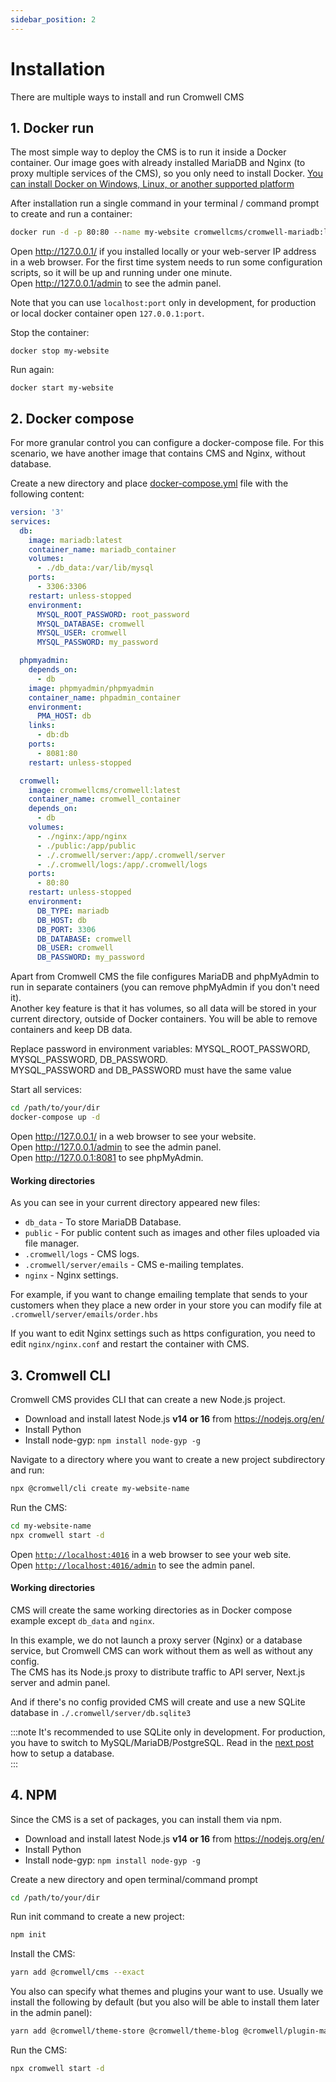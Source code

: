 ```yaml
---
sidebar_position: 2
---
```


# Installation

There are multiple ways to install and run Cromwell CMS

## 1. Docker run

The most simple way to deploy the CMS is to run it inside a Docker container. Our image goes with already installed MariaDB and Nginx (to proxy multiple services of the CMS), so you only need to install Docker.
[You can install Docker on Windows, Linux, or another supported platform](https://docs.docker.com/engine/install/)

After installation run a single command in your terminal / command prompt to create and run a container:

```sh
docker run -d -p 80:80 --name my-website cromwellcms/cromwell-mariadb:latest
```

Open http://127.0.0.1/ if you installed locally or your web-server IP address in a web browser. For the first time system needs to run some configuration scripts, so it will be up and running under one minute.  
Open http://127.0.0.1/admin to see the admin panel.

Note that you can use `localhost:port` only in development, for production or local docker container open `127.0.0.1:port`.

Stop the container:

```
docker stop my-website
```

Run again:

```
docker start my-website
```

## 2. Docker compose

For more granular control you can configure a docker-compose file. For this scenario, we have another image that contains CMS and Nginx, without database.

Create a new directory and place [docker-compose.yml](https://docs.docker.com/compose/) file with the following content:

```yml title="docker-compose.yml"
version: '3'
services:
  db:
    image: mariadb:latest
    container_name: mariadb_container
    volumes:
      - ./db_data:/var/lib/mysql
    ports:
      - 3306:3306
    restart: unless-stopped
    environment:
      MYSQL_ROOT_PASSWORD: root_password
      MYSQL_DATABASE: cromwell
      MYSQL_USER: cromwell
      MYSQL_PASSWORD: my_password

  phpmyadmin:
    depends_on:
      - db
    image: phpmyadmin/phpmyadmin
    container_name: phpadmin_container
    environment:
      PMA_HOST: db
    links:
      - db:db
    ports:
      - 8081:80
    restart: unless-stopped

  cromwell:
    image: cromwellcms/cromwell:latest
    container_name: cromwell_container
    depends_on:
      - db
    volumes:
      - ./nginx:/app/nginx
      - ./public:/app/public
      - ./.cromwell/server:/app/.cromwell/server
      - ./.cromwell/logs:/app/.cromwell/logs
    ports:
      - 80:80
    restart: unless-stopped
    environment:
      DB_TYPE: mariadb
      DB_HOST: db
      DB_PORT: 3306
      DB_DATABASE: cromwell
      DB_USER: cromwell
      DB_PASSWORD: my_password
```

Apart from Cromwell CMS the file configures MariaDB and phpMyAdmin to run in separate containers (you can remove phpMyAdmin if you don't need it).  
Another key feature is that it has volumes, so all data will be stored in your current directory, outside of Docker containers. You will be able to remove containers and keep DB data.

Replace password in environment variables: MYSQL_ROOT_PASSWORD, MYSQL_PASSWORD, DB_PASSWORD.  
MYSQL_PASSWORD and DB_PASSWORD must have the same value

Start all services:

```sh
cd /path/to/your/dir
docker-compose up -d
```

Open http://127.0.0.1/ in a web browser to see your website.  
Open http://127.0.0.1/admin to see the admin panel.  
Open http://127.0.0.1:8081 to see phpMyAdmin.

#### Working directories

As you can see in your current directory appeared new files:

- `db_data` - To store MariaDB Database.
- `public` - For public content such as images and other files uploaded via file manager.
- `.cromwell/logs` - CMS logs.
- `.cromwell/server/emails` - CMS e-mailing templates.
- `nginx` - Nginx settings.

For example, if you want to change emailing template that sends to your customers when they place a new order in your store you can modify file at `.cromwell/server/emails/order.hbs`

If you want to edit Nginx settings such as https configuration, you need to edit `nginx/nginx.conf` and restart the container with CMS.

## 3. Cromwell CLI

Cromwell CMS provides CLI that can create a new Node.js project.

- Download and install latest Node.js **v14 or 16** from https://nodejs.org/en/
- Install Python
- Install node-gyp: `npm install node-gyp -g`

Navigate to a directory where you want to create a new project subdirectory and run:

```sh
npx @cromwell/cli create my-website-name
```

Run the CMS:

```sh
cd my-website-name
npx cromwell start -d
```

Open [`http://localhost:4016`](http://localhost:4016) in a web browser to see your web site.  
Open [`http://localhost:4016/admin`](http://localhost:4016/admin) to see the admin panel.

#### Working directories

CMS will create the same working directories as in Docker compose example except `db_data` and `nginx`.

In this example, we do not launch a proxy server (Nginx) or a database service, but Cromwell CMS can work without them as well as without any config.  
The CMS has its Node.js proxy to distribute traffic to API server, Next.js server and admin panel.

And if there's no config provided CMS will create and use a new SQLite database in `./.cromwell/server/db.sqlite3`

:::note
It's recommended to use SQLite only in development. For production, you have to switch to MySQL/MariaDB/PostgreSQL. Read in the [next post](/docs/overview/configuration) how to setup a database.  
:::

## 4. NPM

Since the CMS is a set of packages, you can install them via npm.

- Download and install latest Node.js **v14 or 16** from https://nodejs.org/en/
- Install Python
- Install node-gyp: `npm install node-gyp -g`

Create a new directory and open terminal/command prompt

```sh
cd /path/to/your/dir
```

Run init command to create a new project:

```sh
npm init
```

Install the CMS:

```sh
yarn add @cromwell/cms --exact
```

You also can specify what themes and plugins your want to use. Usually we install the following by default (but you also will be able to install them later in the admin panel):

```sh
yarn add @cromwell/theme-store @cromwell/theme-blog @cromwell/plugin-main-menu @cromwell/plugin-newsletter @cromwell/plugin-product-filter @cromwell/plugin-product-showcase @cromwell/plugin-stripe @cromwell/plugin-paypal @cromwell/plugin-marqo --exact
```

Run the CMS:

```sh
npx cromwell start -d
```
